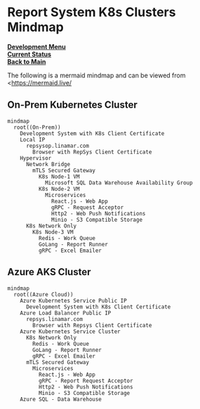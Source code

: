 # Report System K8s Clusters Mindmap

**[Development Menu](./menu.md)**\
**[Current Status](../status/weekly/current_status.md)**\
**[Back to Main](../../README.md)**

The following is a mermaid mindmap and can be viewed from <<https://mermaid.live/>

## On-Prem Kubernetes Cluster

```mermaid
mindmap
  root((On-Prem))
    Development System with K8s Client Certificate
    Local IP
      repsysop.linamar.com
        Browser with RepSys Client Certificate
    Hypervisor
      Network Bridge
        mTLS Secured Gateway
          K8s Node-1 VM
            Microsoft SQL Data Warehouse Availability Group
          K8s Node-2 VM
            Microservices
              React.js - Web App
              gRPC - Request Acceptor
              Http2 - Web Push Notifications
              Minio - S3 Compatible Storage  
      K8s Network Only
        K8s Node-3 VM
          Redis - Work Queue
          GoLang - Report Runner
          gRPC - Excel Emailer

```

## Azure AKS Cluster

```mermaid
mindmap
  root((Azure Cloud))
    Azure Kubernetes Service Public IP
      Development System with K8s Client Certificate
    Azure Load Balancer Public IP
      repsys.linamar.com
        Browser with Repsys Client Certificate
    Azure Kubernetes Service Cluster   
      K8s Network Only
        Redis - Work Queue
        GoLang - Report Runner
        gRPC - Excel Emailer
      mTLS Secured Gateway
        Microservices
          React.js - Web App
          gRPC - Report Request Acceptor
          Http2 - Web Push Notifications
          Minio - S3 Compatible Storage  
    Azure SQL - Data Warehouse
    
```
